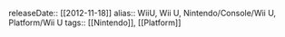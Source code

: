 releaseDate:: [[2012-11-18]]
alias:: WiiU, Wii U, Nintendo/Console/Wii U, Platform/Wii U
tags:: [[Nintendo]], [[Platform]]
